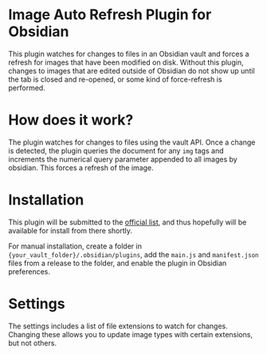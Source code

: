# Image Auto Refresh Plugin for Obsidian

This plugin watches for changes to files in an Obsidian vault and forces a refresh for images that have been modified on disk. Without this plugin, changes to images that are edited outside of Obsidian do not show up until the tab is closed and re-opened, or some kind of force-refresh is performed.

# How does it work?

The plugin watches for changes to files using the vault API. Once a change is detected, the plugin queries the document for any `img` tags and increments the numerical query parameter appended to all images by obsidian. This forces a refresh of the image.

# Installation

This plugin will be submitted to the [official list](https://github.com/obsidianmd/obsidian-releases/blob/master/community-plugins.json), and thus hopefully will be available for install from there shortly.

For manual installation, create a folder in `{your_vault_folder}/.obsidian/plugins`, add the `main.js` and `manifest.json` files from a release to the folder, and enable the plugin in Obsidian preferences.

# Settings

The settings includes a list of file extensions to watch for changes. Changing these allows you to update image types with certain extensions, but not others.